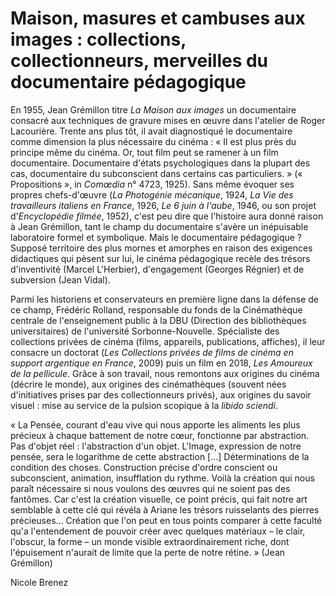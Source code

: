 # Maison, masures et cambuses aux images : collections, collectionneurs, merveilles du documentaire pédagogique

En 1955, Jean Grémillon titre _La Maison aux images_ un documentaire consacré aux techniques de gravure mises en œuvre dans l'atelier de Roger Lacourière. Trente ans plus tôt, il avait diagnostiqué le documentaire comme dimension la plus nécessaire du cinéma : « Il est plus près du principe même du cinéma. Or, tout film peut se ramener à un film documentaire. Documentaire d'états psychologiques dans la plupart des cas, documentaire du subconscient dans certains cas particuliers. » (« Propositions », in _Comœdia_ n° 4723, 1925). Sans même évoquer ses propres chefs-d'œuvre (_La Photogénie mécanique_, 1924, _La Vie des travailleurs italiens en France_, 1926, _Le 6 juin à l'aube_, 1946, ou son projet d'_Encyclopédie filmée_, 1952), c'est peu dire que l'histoire aura donné raison à Jean Grémillon, tant le champ du documentaire s'avère un inépuisable laboratoire formel et symbolique. Mais le documentaire pédagogique ? Supposé territoire des plus mornes et amorphes en raison des exigences didactiques qui pèsent sur lui, le cinéma pédagogique recèle des trésors d'inventivité (Marcel L'Herbier), d'engagement (Georges Régnier) et de subversion (Jean Vidal).

Parmi les historiens et conservateurs en première ligne dans la défense de ce champ, Frédéric Rolland, responsable du fonds de la Cinémathèque centrale de l'enseignement public à la DBU (Direction des bibliothèques universitaires) de l'université Sorbonne-Nouvelle. Spécialiste des collections privées de cinéma (films, appareils, publications, affiches), il leur consacre un doctorat (_Les Collections privées de films de cinéma en support argentique en France_, 2009) puis un film en 2018, _Les Amoureux de la pellicule_. Grâce à son travail, nous remontons aux origines du cinéma (décrire le monde), aux origines des cinémathèques (souvent nées d'initiatives prises par des collectionneurs privés), aux origines du savoir visuel : mise au service de la pulsion scopique à la _libido sciendi_.

« La Pensée, courant d'eau vive qui nous apporte les aliments les plus précieux à chaque battement de notre cœur, fonctionne par abstraction. Pas d'objet réel : l'abstraction d'un objet. L'Image, expression de notre pensée, sera le logarithme de cette abstraction [...] Déterminations de la condition des choses. Construction précise d'ordre conscient ou subconscient, animation, insufflation du rythme. Voilà la création qui nous paraît nécessaire si nous voulons des œuvres qui ne soient pas des fantômes. Car c'est la création visuelle, ce point précis, qui fait notre art semblable à cette clé qui révéla à Ariane les trésors ruisselants des pierres précieuses... Création que l'on peut en tous points comparer à cette faculté qu'a l'entendement de pouvoir créer avec quelques matériaux – le clair, l'obscur, la forme – un monde visible extraordinairement riche, dont l'épuisement n'aurait de limite que la perte de notre rétine. » (Jean Grémillon)

Nicole Brenez
